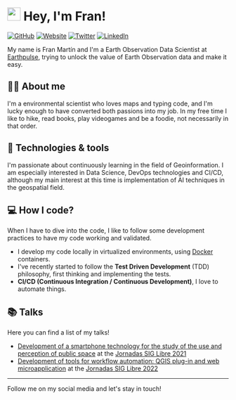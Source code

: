 # <img src="https://raw.githubusercontent.com/MartinHeinz/MartinHeinz/master/wave.gif" width="30px"> Hey, I'm Fran! 

[![GitHub](https://img.shields.io/badge/GitHub-@fmariv-success?style=flat&logo=github)](https://github.com/fmariv)
[![Website](https://img.shields.io/badge/Web-site-informational?style=flat&logo=google%20earth)](http://franmartin.es/)
[![Twitter](https://img.shields.io/badge/Twitter-@____franmartin-9cf?style=flat&logo=twitter)](https://twitter.com/__franmartin)
[![LinkedIn](https://img.shields.io/badge/Linked-In-blue?style=flat&logo=linkedin)](https://www.linkedin.com/in/franciscomartinrivas/)

My name is Fran Martín and I'm a Earth Observation Data Scientist at [Earthpulse](https://earthpulse.ai/), trying to unlock the value of Earth Observation data and make it easy.

## 🙋‍♂️ About me
I'm a environmental scientist who loves maps and typing code, and I'm lucky enough to have converted both passions into my job. In my free time I like to hike, read books, play videogames and be a foodie, not necessarily in that order.

## :wrench: Technologies & tools
I'm passionate about continuously learning in the field of Geoinformation. I am especially interested in Data Science, DevOps technologies and CI/CD, although my main interest at this time is implementation of AI techniques in the geospatial field.

## 💻 How I code?
When I have to dive into the code, I like to follow some development practices to have my code working and validated.
* I develop my code locally in virtualized environments, using [Docker](https://www.docker.com/) containers.
* I've recently started to follow the **Test Driven Development** (TDD) philosophy, first thinking and implementing the tests.
* **CI/CD (Continuous Integration / Continuous Development)**, I love to automate things.

## 📚 Talks

Here you can find a list of my talks!

* [Development of a smartphone technology for the study of the use and perception of public space](http://diobma.udg.edu/handle/10256.1/6218) at the [Jornadas SIG Libre 2021](https://www.jornadassiglibre.org/)
* [Development of tools for workflow automation: QGIS plug-in and web microapplication](https://diobma.udg.edu/handle/10256.1/6790) at the [Jornadas SIG Libre 2022](https://www.jornadassiglibre.org/)

---
Follow me on my social media and let's stay in touch! 

<!-- Links to your social media accounts -->

[1]: https://twitter.com/__franmartin
[2]: https://www.linkedin.com/in/franciscomartinrivas/
